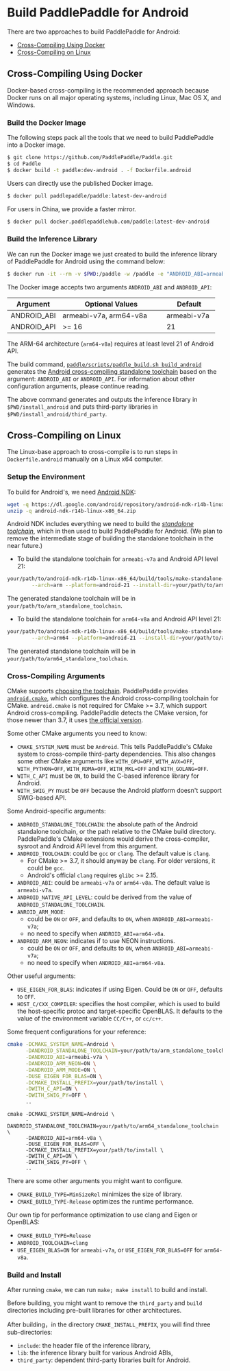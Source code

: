 # Build PaddlePaddle for Android

There are two approaches to build PaddlePaddle for Android: 

- [Cross-Compiling Using Docker](#cross-compiling-using-docker)
- [Cross-Compiling on Linux](#cross-compiling-on-linux) 

## Cross-Compiling Using Docker

Docker-based cross-compiling is the recommended approach because Docker runs on all major operating systems, including Linux, Mac OS X, and Windows.

### Build the Docker Image

The following steps pack all the tools that we need to build PaddlePaddle into a Docker image.

```bash
$ git clone https://github.com/PaddlePaddle/Paddle.git
$ cd Paddle
$ docker build -t paddle:dev-android . -f Dockerfile.android
```

Users can directly use the published Docker image.

```bash
$ docker pull paddlepaddle/paddle:latest-dev-android
```

For users in China, we provide a faster mirror.

```bash
$ docker pull docker.paddlepaddlehub.com/paddle:latest-dev-android
```

### Build the Inference Library

We can run the Docker image we just created to build the inference library of PaddlePaddle for Android using the command below:

```bash
$ docker run -it --rm -v $PWD:/paddle -w /paddle -e "ANDROID_ABI=armeabi-v7a" -e "ANDROID_API=21" paddle:dev-android ./paddle/scripts/paddle_build.sh build_android
```

The Docker image accepts two arguments `ANDROID_ABI` and `ANDROID_API`:

<table class="docutils">
<colgroup>
  <col width="25%" />
  <col width="50%" />
  <col width="25%" />
</colgroup>
<thead valign="bottom">
  <tr class="row-odd">
  <th class="head">Argument</th>
  <th class="head">Optional Values</th>
  <th class="head">Default</th>
</tr>
</thead>
<tbody valign="top">
  <tr class="row-even">
  <td>ANDROID_ABI</td>
  <td>armeabi-v7a, arm64-v8a</td>
  <td>armeabi-v7a</td>
</tr>
<tr class="row-odd">
  <td>ANDROID_API</td>
  <td>>= 16</td>
  <td>21</td>
</tr>
</tbody>
</table>

The ARM-64 architecture (`arm64-v8a`) requires at least level 21 of Android API.

The build command, [`paddle/scripts/paddle_build.sh build_android`](https://github.com/PaddlePaddle/Paddle/blob/develop/paddle/scripts/paddle_build.sh) generates the [Android cross-compiling standalone toolchain](https://developer.android.com/ndk/guides/standalone_toolchain.html) based on the argument: `ANDROID_ABI` or `ANDROID_API`.  For information about other configuration arguments, please continue reading.

The above command generates and outputs the inference library in `$PWD/install_android` and puts third-party libraries in `$PWD/install_android/third_party`.

## Cross-Compiling on Linux

The Linux-base approach to cross-compile is to run steps in `Dockerfile.android` manually on a Linux x64 computer.

### Setup the Environment

To build for Android's, we need [Android NDK](
https://developer.android.com/ndk/downloads/index.html):

```bash
wget -q https://dl.google.com/android/repository/android-ndk-r14b-linux-x86_64.zip
unzip -q android-ndk-r14b-linux-x86_64.zip
```

Android NDK includes everything we need to build the [*standalone toolchain*](https://developer.android.com/ndk/guides/standalone_toolchain.html), which in then used to build PaddlePaddle for Android.  (We plan to remove the intermediate stage of building the standalone toolchain in the near future.)

- To build the standalone toolchain for `armeabi-v7a` and Android API level 21:

```bash
your/path/to/android-ndk-r14b-linux-x86_64/build/tools/make-standalone-toolchain.sh \
        --arch=arm --platform=android-21 --install-dir=your/path/to/arm_standalone_toolchain
```
  
  The generated standalone toolchain will be in `your/path/to/arm_standalone_toolchain`.

- To build the standalone toolchain for `arm64-v8a` and Android API level 21:

```bash
your/path/to/android-ndk-r14b-linux-x86_64/build/tools/make-standalone-toolchain.sh \
        --arch=arm64 --platform=android-21 --install-dir=your/path/to/arm64_standalone_toolchain
```

  The generated standalone toolchain will be in `your/path/to/arm64_standalone_toolchain`.

### Cross-Compiling Arguments

CMake supports [choosing the toolchain](https://cmake.org/cmake/help/v3.0/manual/cmake-toolchains.7.html#cross-compiling).  PaddlePaddle provides [`android.cmake`](https://github.com/PaddlePaddle/Paddle/blob/develop/cmake/cross_compiling/android.cmake), which configures the Android cross-compiling toolchain for CMake.  `android.cmake` is not required for CMake >= 3.7, which support Android cross-compiling. PaddlePaddle detects the CMake version, for those newer than 3.7, it uses [the official version](https://cmake.org/cmake/help/v3.7/manual/cmake-toolchains.7.html#cross-compiling).

Some other CMake arguments you need to know:

- `CMAKE_SYSTEM_NAME` must be `Android`.  This tells PaddlePaddle's CMake system to cross-compile third-party dependencies. This also changes some other CMake arguments like `WITH_GPU=OFF`, `WITH_AVX=OFF`, `WITH_PYTHON=OFF`, `WITH_RDMA=OFF`, `WITH_MKL=OFF` and `WITH_GOLANG=OFF`.
- `WITH_C_API` must be `ON`, to build the C-based inference library for Android.
- `WITH_SWIG_PY` must be `OFF` because the Android platform doesn't support SWIG-based API.

Some Android-specific arguments:

- `ANDROID_STANDALONE_TOOLCHAIN`: the absolute path of the Android standalone toolchain, or the path relative to the CMake build directory.  PaddlePaddle's CMake extensions would derive the cross-compiler, sysroot and Android API level from this argument.
- `ANDROID_TOOLCHAIN`: could be `gcc` or `clang`.  The default value is `clang`.
  - For CMake >= 3.7, it should anyway be `clang`.  For older versions, it could be `gcc`.
  - Android's official `clang` requires `glibc` >= 2.15.
- `ANDROID_ABI`: could be `armeabi-v7a` or `arm64-v8a`.  The default value is `armeabi-v7a`.
- `ANDROID_NATIVE_API_LEVEL`: could be derived from the value of `ANDROID_STANDALONE_TOOLCHAIN`.
- `ANROID_ARM_MODE`:
  - could be `ON` or `OFF`, and defaults to `ON`, when `ANDROID_ABI=armeabi-v7a`;
  - no need to specify when `ANDROID_ABI=arm64-v8a`.
- `ANDROID_ARM_NEON`: indicates if to use NEON instructions.
  - could be `ON` or `OFF`, and defaults to `ON`, when `ANDROID_ABI=armeabi-v7a`;
  - no need to specify when `ANDROID_ABI=arm64-v8a`.

Other useful arguments:

- `USE_EIGEN_FOR_BLAS`: indicates if using Eigen.  Could be `ON` or `OFF`, defaults to `OFF`.
- `HOST_C/CXX_COMPILER`: specifies the host compiler, which is used to build the host-specific protoc and target-specific OpenBLAS.  It defaults to the value of the environment variable `CC/C++`, or `cc/c++`.

Some frequent configurations for your reference:

```bash
cmake -DCMAKE_SYSTEM_NAME=Android \
      -DANDROID_STANDALONE_TOOLCHAIN=your/path/to/arm_standalone_toolchain \
      -DANDROID_ABI=armeabi-v7a \
      -DANDROID_ARM_NEON=ON \
      -DANDROID_ARM_MODE=ON \
      -DUSE_EIGEN_FOR_BLAS=ON \
      -DCMAKE_INSTALL_PREFIX=your/path/to/install \
      -DWITH_C_API=ON \
      -DWITH_SWIG_PY=OFF \
      ..
```

```
cmake -DCMAKE_SYSTEM_NAME=Android \
      -DANDROID_STANDALONE_TOOLCHAIN=your/path/to/arm64_standalone_toolchain \
      -DANDROID_ABI=arm64-v8a \
      -DUSE_EIGEN_FOR_BLAS=OFF \
      -DCMAKE_INSTALL_PREFIX=your/path/to/install \
      -DWITH_C_API=ON \
      -DWITH_SWIG_PY=OFF \
      ..
```


There are some other arguments you might want to configure.

- `CMAKE_BUILD_TYPE=MinSizeRel` minimizes the size of library.
- `CMAKE_BUILD_TYPE-Release` optimizes the runtime performance.

Our own tip for performance optimization to use clang and Eigen or OpenBLAS:

- `CMAKE_BUILD_TYPE=Release`
- `ANDROID_TOOLCHAIN=clang`
- `USE_EIGEN_BLAS=ON` for `armeabi-v7a`, or `USE_EIGEN_FOR_BLAS=OFF` for `arm64-v8a`.

### Build and Install

After running `cmake`, we can run `make; make install` to build and install.

Before building, you might want to remove the `third_party` and `build` directories including pre-built libraries for other architectures.

After building，in the directory `CMAKE_INSTALL_PREFIX`, you will find three sub-directories:

- `include`: the header file of the inference library,
- `lib`: the inference library built for various Android ABIs,
- `third_party`: dependent third-party libraries built for Android.
